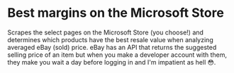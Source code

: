 # Best margins on the Microsoft Store

Scrapes the select pages on the Microsoft Store (you choose!) and determines which products have the best resale value when analyzing averaged eBay (sold) price. eBay has an API that returns the suggested selling price of an item but when you make a developer account with them, they make you wait a day before logging in and I'm impatient as hell 😳.
